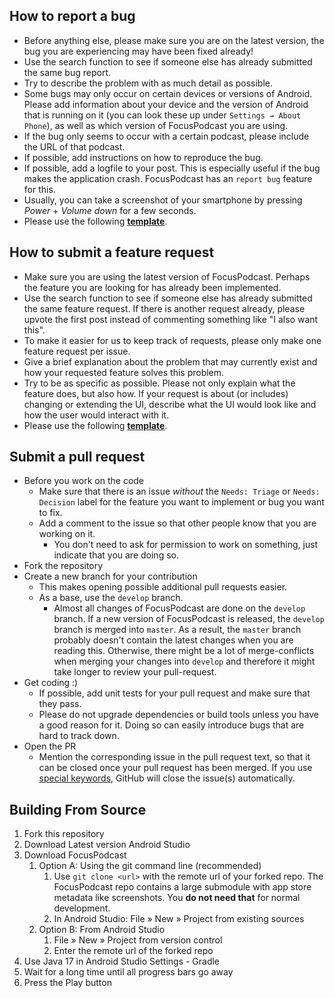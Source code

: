 How to report a bug
-------------------
- Before anything else, please make sure you are on the latest version, the bug you are experiencing may have been fixed already!
- Use the search function to see if someone else has already submitted the same bug report.
- Try to describe the problem with as much detail as possible.
- Some bugs may only occur on certain devices or versions of Android. Please add information about your device and the version of Android that is running on it (you can look these up under `Settings → About Phone`), as well as which version of FocusPodcast you are using.
- If the bug only seems to occur with a certain podcast, please include the URL of that podcast.
- If possible, add instructions on how to reproduce the bug.
- If possible, add a logfile to your post. This is especially useful if the bug makes the application crash. FocusPodcast has an `report bug` feature for this.
- Usually, you can take a screenshot of your smartphone by pressing *Power* + *Volume down* for a few seconds.
- Please use the following **[template](https://github.com/allentown521/FocusPodcast/issues/new?assignees=&labels=Type%3A+Possible+bug&template=bug_report.yml)**.


How to submit a feature request
-------------------------------
- Make sure you are using the latest version of FocusPodcast. Perhaps the feature you are looking for has already been implemented.
- Use the search function to see if someone else has already submitted the same feature request. If there is another request already, please upvote the first post instead of commenting something like "I also want this".
- To make it easier for us to keep track of requests, please only make one feature request per issue.
- Give a brief explanation about the problem that may currently exist and how your requested feature solves this problem.
- Try to be as specific as possible. Please not only explain what the feature does, but also how. If your request is about (or includes) changing or extending the UI, describe what the UI would look like and how the user would interact with it.
- Please use the following **[template](https://github.com/allentown521/FocusPodcast/issues/new?assignees=&labels=&template=feature_request.yml)**.



Submit a pull request
---------------------
- Before you work on the code
    - Make sure that there is an issue *without* the `Needs: Triage` or `Needs: Decision` label for the feature you want to implement or bug you want to fix.
    - Add a comment to the issue so that other people know that you are working on it.
        - You don't need to ask for permission to work on something, just indicate that you are doing so.
- Fork the repository
- Create a new branch for your contribution
    - This makes opening possible additional pull requests easier.
    - As a base, use the `develop` branch.
        - Almost all changes of FocusPodcast are done on the `develop` branch. If a new version of FocusPodcast is released, the `develop` branch is merged into `master`. As a result, the `master` branch probably doesn't contain the latest changes when you are reading this. Otherwise, there might be a lot of merge-conflicts when merging your changes into `develop` and therefore it might take longer to review your pull-request.
- Get coding :)
    - If possible, add unit tests for your pull request and make sure that they pass.
    - Please do not upgrade dependencies or build tools unless you have a good reason for it. Doing so can easily introduce bugs that are hard to track down.
- Open the PR
    - Mention the corresponding issue in the pull request text, so that it can be closed once your pull request has been merged. If you use [special keywords](https://docs.github.com/en/issues/tracking-your-work-with-issues/linking-a-pull-request-to-an-issue), GitHub will close the issue(s) automatically.


Building From Source
--------------------------
1. Fork this repository
1. Download Latest version Android Studio
1. Download FocusPodcast
    1. Option A: Using the git command line (recommended)
        1. Use `git clone <url>` with the remote url of your forked repo.
           The FocusPodcast repo contains a large submodule with app store metadata like screenshots.
           You **do not need that** for normal development.
        1. In Android Studio: File » New » Project from existing sources
    1. Option B: From Android Studio
        1. File » New » Project from version control
        1. Enter the remote url of the forked repo
2. Use Java 17 in Android Studio Settings - Gradle
1. Wait for a long time until all progress bars go away
1. Press the Play button
